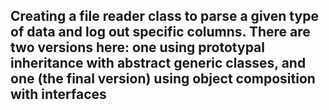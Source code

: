 ## Creating a file reader class to parse a given type of data and log out specific columns. There are two versions here: one using prototypal inheritance with abstract generic classes, and one (the final version) using object composition with interfaces
